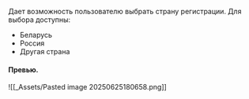 Дает возможность пользователю выбрать страну регистрации.
Для выбора доступны:
- Беларусь
- Россия
- Другая страна

#### Превью.
![[_Assets/Pasted image 20250625180658.png]]